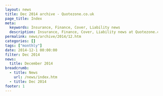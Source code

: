 ```yaml
---
layout: news
title: Dec 2014 archive - Quotezone.co.uk
page_title: Index
meta:
  keywords: Insurance, Finance, Cover, Liability news
  description: Insurance, Finance, Cover, Liability news at Quotezone.co.uk.
permalink: news/archive/2014/12.htm
categories: []
tags: ["monthly"]
date: 2014-12-1 00:00:00
filter: Dec 2014
news:
  title: December 2014
breadcrumb:
  - title: News
    url: /news/index.htm
  - title: Dec 2014
footer: 1
---
```


